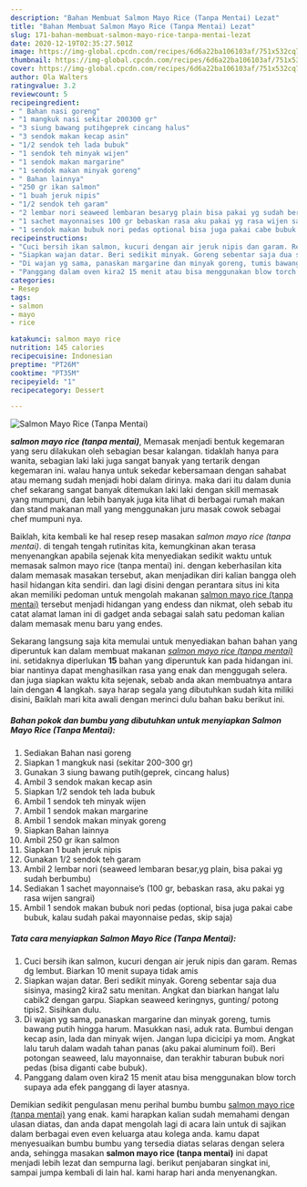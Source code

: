 ```yaml
---
description: "Bahan Membuat Salmon Mayo Rice (Tanpa Mentai) Lezat"
title: "Bahan Membuat Salmon Mayo Rice (Tanpa Mentai) Lezat"
slug: 171-bahan-membuat-salmon-mayo-rice-tanpa-mentai-lezat
date: 2020-12-19T02:35:27.501Z
image: https://img-global.cpcdn.com/recipes/6d6a22ba106103af/751x532cq70/salmon-mayo-rice-tanpa-mentai-foto-resep-utama.jpg
thumbnail: https://img-global.cpcdn.com/recipes/6d6a22ba106103af/751x532cq70/salmon-mayo-rice-tanpa-mentai-foto-resep-utama.jpg
cover: https://img-global.cpcdn.com/recipes/6d6a22ba106103af/751x532cq70/salmon-mayo-rice-tanpa-mentai-foto-resep-utama.jpg
author: Ola Walters
ratingvalue: 3.2
reviewcount: 5
recipeingredient:
- " Bahan nasi goreng"
- "1 mangkuk nasi sekitar 200300 gr"
- "3 siung bawang putihgeprek cincang halus"
- "3 sendok makan kecap asin"
- "1/2 sendok teh lada bubuk"
- "1 sendok teh minyak wijen"
- "1 sendok makan margarine"
- "1 sendok makan minyak goreng"
- " Bahan lainnya"
- "250 gr ikan salmon"
- "1 buah jeruk nipis"
- "1/2 sendok teh garam"
- "2 lembar nori seaweed lembaran besaryg plain bisa pakai yg sudah berbumbu"
- "1 sachet mayonnaises 100 gr bebaskan rasa aku pakai yg rasa wijen sangrai"
- "1 sendok makan bubuk nori pedas optional bisa juga pakai cabe bubuk kalau sudah pakai mayonnaise pedas skip saja"
recipeinstructions:
- "Cuci bersih ikan salmon, kucuri dengan air jeruk nipis dan garam. Remas dg lembut. Biarkan 10 menit supaya tidak amis"
- "Siapkan wajan datar. Beri sedikit minyak. Goreng sebentar saja dua sisinya, masing2 kira2 satu menitan. Angkat dan biarkan hangat lalu cabik2 dengan garpu. Siapkan seaweed keringnys, gunting/ potong tipis2. Sisihkan dulu."
- "Di wajan yg sama, panaskan margarine dan minyak goreng, tumis bawang putih hingga harum. Masukkan nasi, aduk rata. Bumbui dengan kecap asin, lada dan minyak wijen. Jangan lupa dicicipi ya mom. Angkat lalu taruh dalam wadah tahan panas (aku pakai aluminum foil). Beri potongan seaweed, lalu mayonnaise, dan terakhir taburan bubuk nori pedas (bisa diganti cabe bubuk)."
- "Panggang dalam oven kira2 15 menit atau bisa menggunakan blow torch supaya ada efek panggang di layer atasnya."
categories:
- Resep
tags:
- salmon
- mayo
- rice

katakunci: salmon mayo rice 
nutrition: 145 calories
recipecuisine: Indonesian
preptime: "PT26M"
cooktime: "PT35M"
recipeyield: "1"
recipecategory: Dessert

---
```



![Salmon Mayo Rice (Tanpa Mentai)](https://img-global.cpcdn.com/recipes/6d6a22ba106103af/751x532cq70/salmon-mayo-rice-tanpa-mentai-foto-resep-utama.jpg)

<b><i>salmon mayo rice (tanpa mentai)</i></b>, Memasak menjadi bentuk kegemaran yang seru dilakukan oleh sebagian besar kalangan. tidaklah hanya para wanita, sebagian laki laki juga sangat banyak yang tertarik dengan kegemaran ini. walau hanya untuk sekedar kebersamaan dengan sahabat atau memang sudah menjadi hobi dalam dirinya. maka dari itu dalam dunia chef sekarang sangat banyak ditemukan laki laki dengan skill memasak yang mumpuni, dan lebih banyak juga kita lihat di berbagai rumah makan dan stand makanan mall yang menggunakan juru masak cowok sebagai chef mumpuni nya.

Baiklah, kita kembali ke hal resep resep masakan <i>salmon mayo rice (tanpa mentai)</i>. di tengah tengah rutinitas kita, kemungkinan akan terasa menyenangkan apabila sejenak kita menyediakan sedikit waktu untuk memasak salmon mayo rice (tanpa mentai) ini. dengan keberhasilan kita dalam memasak masakan tersebut, akan menjadikan diri kalian bangga oleh hasil hidangan kita sendiri. dan lagi disini dengan perantara situs ini kita akan memiliki pedoman untuk mengolah makanan <u>salmon mayo rice (tanpa mentai)</u> tersebut menjadi hidangan yang endess dan nikmat, oleh sebab itu catat alamat laman ini di gadget anda sebagai salah satu pedoman kalian dalam memasak menu baru yang endes.




Sekarang langsung saja kita memulai untuk menyediakan bahan bahan yang diperuntuk kan dalam membuat makanan <u><i>salmon mayo rice (tanpa mentai)</i></u> ini. setidaknya diperlukan <b>15</b> bahan yang diperuntuk kan pada hidangan ini. biar nantinya dapat menghasilkan rasa yang enak dan menggugah selera. dan juga siapkan waktu kita sejenak, sebab anda akan membuatnya antara lain dengan <b>4</b> langkah. saya harap segala yang dibutuhkan sudah kita miliki disini, Baiklah mari kita awali dengan merinci dulu bahan baku berikut ini.

<!--inarticleads1-->

##### Bahan pokok dan bumbu yang dibutuhkan untuk menyiapkan Salmon Mayo Rice (Tanpa Mentai):

1. Sediakan  Bahan nasi goreng
1. Siapkan 1 mangkuk nasi (sekitar 200-300 gr)
1. Gunakan 3 siung bawang putih(geprek, cincang halus)
1. Ambil 3 sendok makan kecap asin
1. Siapkan 1/2 sendok teh lada bubuk
1. Ambil 1 sendok teh minyak wijen
1. Ambil 1 sendok makan margarine
1. Ambil 1 sendok makan minyak goreng
1. Siapkan  Bahan lainnya
1. Ambil 250 gr ikan salmon
1. Siapkan 1 buah jeruk nipis
1. Gunakan 1/2 sendok teh garam
1. Ambil 2 lembar nori (seaweed lembaran besar,yg plain, bisa pakai yg sudah berbumbu)
1. Sediakan 1 sachet mayonnaise’s (100 gr, bebaskan rasa, aku pakai yg rasa wijen sangrai)
1. Ambil 1 sendok makan bubuk nori pedas (optional, bisa juga pakai cabe bubuk, kalau sudah pakai mayonnaise pedas, skip saja)




<!--inarticleads2-->

##### Tata cara menyiapkan Salmon Mayo Rice (Tanpa Mentai):

1. Cuci bersih ikan salmon, kucuri dengan air jeruk nipis dan garam. Remas dg lembut. Biarkan 10 menit supaya tidak amis
1. Siapkan wajan datar. Beri sedikit minyak. Goreng sebentar saja dua sisinya, masing2 kira2 satu menitan. Angkat dan biarkan hangat lalu cabik2 dengan garpu. Siapkan seaweed keringnys, gunting/ potong tipis2. Sisihkan dulu.
1. Di wajan yg sama, panaskan margarine dan minyak goreng, tumis bawang putih hingga harum. Masukkan nasi, aduk rata. Bumbui dengan kecap asin, lada dan minyak wijen. Jangan lupa dicicipi ya mom. Angkat lalu taruh dalam wadah tahan panas (aku pakai aluminum foil). Beri potongan seaweed, lalu mayonnaise, dan terakhir taburan bubuk nori pedas (bisa diganti cabe bubuk).
1. Panggang dalam oven kira2 15 menit atau bisa menggunakan blow torch supaya ada efek panggang di layer atasnya.




Demikian sedikit pengulasan menu perihal bumbu bumbu <u>salmon mayo rice (tanpa mentai)</u> yang enak. kami harapkan kalian sudah memahami dengan ulasan diatas, dan anda dapat mengolah lagi di acara lain untuk di sajikan dalam berbagai even even keluarga atau kolega anda. kamu dapat menyesuaikan bumbu bumbu yang tersedia diatas selaras dengan selera anda, sehingga masakan <b>salmon mayo rice (tanpa mentai)</b> ini dapat menjadi lebih lezat dan sempurna lagi. berikut penjabaran singkat ini, sampai jumpa kembali di lain hal. kami harap hari anda menyenangkan.
